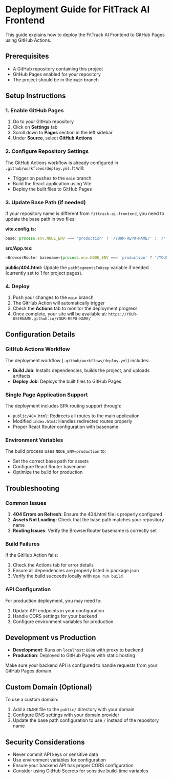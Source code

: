 # Deployment Guide for FitTrack AI Frontend

This guide explains how to deploy the FitTrack AI Frontend to GitHub Pages using GitHub Actions.

## Prerequisites

- A GitHub repository containing this project
- GitHub Pages enabled for your repository
- The project should be in the `main` branch

## Setup Instructions

### 1. Enable GitHub Pages

1. Go to your GitHub repository
2. Click on **Settings** tab
3. Scroll down to **Pages** section in the left sidebar
4. Under **Source**, select **GitHub Actions**

### 2. Configure Repository Settings

The GitHub Actions workflow is already configured in `.github/workflows/deploy.yml`. It will:
- Trigger on pushes to the `main` branch
- Build the React application using Vite
- Deploy the built files to GitHub Pages

### 3. Update Base Path (if needed)

If your repository name is different from `fittrack-ai-frontend`, you need to update the base path in two files:

**vite.config.ts:**
```typescript
base: process.env.NODE_ENV === 'production' ? '/YOUR-REPO-NAME/' : '/',
```

**src/App.tsx:**
```typescript
<BrowserRouter basename={process.env.NODE_ENV === 'production' ? '/YOUR-REPO-NAME' : ''}>
```

**public/404.html:**
Update the `pathSegmentsToKeep` variable if needed (currently set to 1 for project pages).

### 4. Deploy

1. Push your changes to the `main` branch
2. The GitHub Action will automatically trigger
3. Check the **Actions** tab to monitor the deployment progress
4. Once complete, your site will be available at: `https://YOUR-USERNAME.github.io/YOUR-REPO-NAME/`

## Configuration Details

### GitHub Actions Workflow

The deployment workflow (`.github/workflows/deploy.yml`) includes:

- **Build Job**: Installs dependencies, builds the project, and uploads artifacts
- **Deploy Job**: Deploys the built files to GitHub Pages

### Single Page Application Support

The deployment includes SPA routing support through:

- `public/404.html`: Redirects all routes to the main application
- Modified `index.html`: Handles redirected routes properly
- Proper React Router configuration with basename

### Environment Variables

The build process uses `NODE_ENV=production` to:
- Set the correct base path for assets
- Configure React Router basename
- Optimize the build for production

## Troubleshooting

### Common Issues

1. **404 Errors on Refresh**: Ensure the 404.html file is properly configured
2. **Assets Not Loading**: Check that the base path matches your repository name
3. **Routing Issues**: Verify the BrowserRouter basename is correctly set

### Build Failures

If the GitHub Action fails:
1. Check the Actions tab for error details
2. Ensure all dependencies are properly listed in package.json
3. Verify the build succeeds locally with `npm run build`

### API Configuration

For production deployment, you may need to:
1. Update API endpoints in your configuration
2. Handle CORS settings for your backend
3. Configure environment variables for production

## Development vs Production

- **Development**: Runs on `localhost:8080` with proxy to backend
- **Production**: Deployed to GitHub Pages with static hosting

Make sure your backend API is configured to handle requests from your GitHub Pages domain.

## Custom Domain (Optional)

To use a custom domain:
1. Add a `CNAME` file to the `public/` directory with your domain
2. Configure DNS settings with your domain provider
3. Update the base path configuration to use `/` instead of the repository name

## Security Considerations

- Never commit API keys or sensitive data
- Use environment variables for configuration
- Ensure your backend API has proper CORS configuration
- Consider using GitHub Secrets for sensitive build-time variables